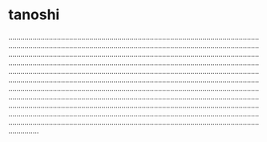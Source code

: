 # tanoshi
...................................................................................................................................................................................................................................................................................................................................................................................................................................................................................................................................................................................................................................................................................................................................................................................................................................................................................................................................................................................................................................................................................................................................................................................................................................................................................................................................................................................................................................